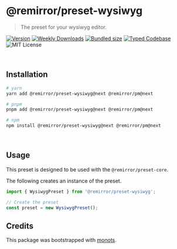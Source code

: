 # @remirror/preset-wysiwyg

> The preset for your wysiwyg editor.

[![Version][version]][npm] [![Weekly Downloads][downloads-badge]][npm]
[![Bundled size][size-badge]][size] [![Typed Codebase][typescript]](./src/index.ts)
![MIT License][license]

[version]: https://flat.badgen.net/npm/v/@remirror/preset-wysiwyg
[npm]: https://npmjs.com/package/@remirror/preset-wysiwyg
[license]: https://flat.badgen.net/badge/license/MIT/purple
[size]: https://bundlephobia.com/result?p=@remirror/preset-wysiwyg
[size-badge]: https://flat.badgen.net/bundlephobia/minzip/@remirror/preset-wysiwyg
[typescript]: https://flat.badgen.net/badge/icon/TypeScript?icon=typescript&label
[downloads-badge]: https://badgen.net/npm/dw/@remirror/preset-wysiwyg/red?icon=npm

<br />

## Installation

```bash
# yarn
yarn add @remirror/preset-wysiwyg@next @remirror/pm@next

# pnpm
pnpm add @remirror/preset-wysiwyg@next @remirror/pm@next

# npm
npm install @remirror/preset-wysiwyg@next @remirror/pm@next
```

<br />

## Usage

This preset is designed to be used with the `@remirror/preset-core`.

The following creates an instance of the preset.

```ts
import { WysiwygPreset } from '@remirror/preset-wysiwyg';

// Create the preset
const preset = new WysiwygPreset();
```

## Credits

This package was bootstrapped with [monots].

[monots]: https://github.com/monots/monots
